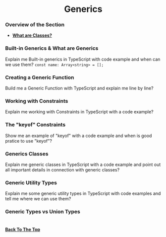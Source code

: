 <h1 align="center">Generics</h1>

### Overview of the Section
* **[What are Classes?](#classes)**


### <a name="generics">Built-in Generics & What are Generics</a>
Explain me Built-in generics in TypeScript with code example and when can we use them?
``const name: Array<string> = [];``

### Creating a Generic Function
Build me a Generic Function with TypeScript and explain me line by line?

### Working with Constraints
Explain me working with Constraints in TypeScript with a code example?

### <a name="keyof">The "keyof" Constraints</a>
Show me an example of "keyof" with a code example and when is good pratice to use "keyof"?

### Generics Classes
Explain me generic classes in TypeScript with a code example and point out all important details in connection with generic classes?

### Generic Utility Types
Explain me some generic utility types in TypeScript with code examples and tell me where we can use them?

### Generic Types vs Union Types


### 

#
**[Back To The Top](#Overview-of-the-Section)**